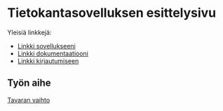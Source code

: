 # Tietokantasovelluksen esittelysivu

Yleisiä linkkejä:

* [Linkki sovellukseeni](http://ekalaja.users.cs.helsinki.fi/tkhtyo/)
* [Linkki dokumentaatiooni](doc/dokumentaatio.pdf)
* [Linkki kirjautumiseen](http://ekalaja.users.cs.helsinki.fi/tkhtyo/kirjautuminen/)
## Työn aihe

 [Tavaran vaihto](http://advancedkittenry.github.io/suunnittelu_ja_tyoymparisto/aiheet/Tavaranvaihto.html) 
